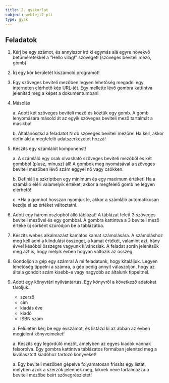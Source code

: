 ```yaml
---
title: 2. gyakorlat
subject: webfejl2-pti
type: gyak
---
```


Feladatok
---------

1. Kérj be egy számot, és annyiszor írd ki egymás alá egyre növekvő betűméretekkel a "Hello világ!" szöveget! (szöveges beviteli mező, gomb)

1. Írj egy kör kerületét kiszámoló programot!

1. Egy szöveges beviteli mezőben legyen lehetőség megadni egy interneten elérhető kép URL-jét. Egy mellette lévő gombra kattintva jelenítsd meg a képet a dokumentumban!

1. Másolás
    
    a. Adott két szöveges beviteli mező és köztük egy gomb. A gomb lenyomására másold át az egyik szöveges beviteli mező tartalmát a másikba!
    
    b. Általánosítsd a feladatot N db szöveges beviteli mezőre! Ha kell, akkor definiáld a megfelelő adatszerkezetet hozzá!
    
1. Készíts egy számlálót komponenst!
    
    a. A számláló egy csak olvasható szöveges beviteli mezőből és két gombból (plusz, mínusz) áll! A gombok meg nyomásával a szöveges beviteli mezőben lévő szám eggyel nő vagy csökken.
    
    b. Definiálj a szkriptben egy minimum és egy maximum értéket! Ha a számláló eléri valamelyik értéket, akkor a megfelelő gomb ne legyen elérhető!
    
    c. *Ha a gombot hosszan nyomjuk le, akkor a számláló automatikusan kezdje el az értéket változtatni.

1. Adott egy három oszlopból álló táblázat! A táblázat felett 3 szöveges beviteli mezővel és egy gombbal. A gombra kattintva a 3 beviteli mező értéke új sorként szúródjon be a táblázatba.

1. Készíts webes alkalmazást kamatos kamat számolására. A számoláshoz meg kell adni a kiindulási összeget, a kamat értékét, valamint azt, hány évvel későbbi összegre vagyunk kíváncsiak. A feladat során jelenítsük meg azt is, hogy melyik évben hogyan változik az összeg.
    
1. Gondoljon a gép egy számra! A mi feladatunk, hogy kitaláljuk. Legyen lehetőség tippelni a számra, a gép pedig annyit válaszoljon, hogy az általa gondolt szám kisebb-e vagy nagyobb az általunk tippeltnél. 

1. Adott egy könyvtári nyilvántartás. Egy könyvről a következő adatokat tároljuk:

    - szerző
    - cím
    - kiadás éve
    - kiadó
    - ISBN szám

    a. Felületen kérj be egy évszámot, és listázd ki az abban az évben megjelent könyvcímeket!

    a. Készíts egy legördülő mezőt, amelyben az egyes kiadók vannak felsorolva. Egy gombra kattintva táblázatos formában jelenítsd meg a kiválasztott kiadóhoz tartozó könyveket!

    a. Egy beviteli mezőben gépelve folyamatosan frissíts egy listát, melyben azok a szerzők jelennek meg, kiknek neve tartalmazza a beviteli mezőbe beírt szövegrészletet!

    